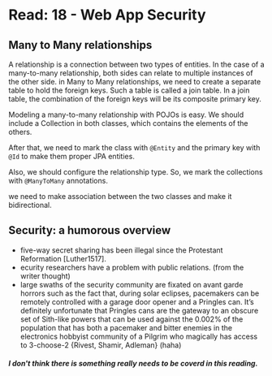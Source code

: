 # Read: 18 - Web App Security

## Many to Many relationships

A relationship is a connection between two types of entities. In the case of a many-to-many relationship, both sides can relate to multiple instances of the other side.
in Many to Many relationships, we need to create a separate table to hold the foreign keys.
Such a table is called a join table. In a join table, the combination of the foreign keys will be its composite primary key.

Modeling a many-to-many relationship with POJOs is easy. We should include a Collection in both classes, which contains the elements of the others.

After that, we need to mark the class with ```@Entity``` and the primary key with ```@Id``` to make them proper JPA entities.

Also, we should configure the relationship type. So, we mark the collections with ```@ManyToMany``` annotations.

we need to make association between the two classes and make it bidirectional.

## Security: a humorous overview

* five-way secret sharing has been illegal since the Protestant Reformation [Luther1517]. 
* ecurity researchers have a problem with public relations. (from the writer thought)
* large swaths of the security community are fixated on avant garde horrors such as the fact that, during solar eclipses, pacemakers can be remotely controlled with a garage door opener and a Pringles can. It’s definitely unfortunate that
Pringles cans are the gateway to an obscure set of Sith-like powers that can be used against the 0.002% of the population that has both a pacemaker and bitter enemies in the electronics hobbyist community of a Pilgrim who magically has access to 3-choose-2 {Rivest, Shamir, Adleman} (haha)

##### I don't think there is something really needs to be coverd in this reading.